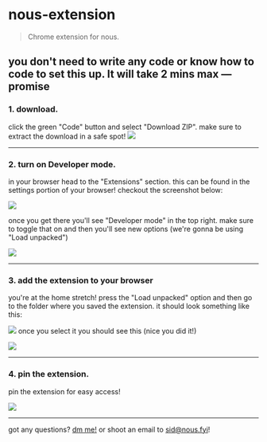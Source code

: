 # nous-extension
> Chrome extension for nous.

## you don't need to write any code or know how to code to set this up. It will take 2 mins max — promise

### 1. download.
click the green "Code" button and select "Download ZIP". make sure to extract the download in a safe spot!
![](https://i.imgur.com/SYGzSom.png)

---
### 2. turn on Developer mode.
in your browser head to the "Extensions" section. this can be found in the settings portion of your browser! checkout the screenshot below:

![](https://i.imgur.com/igEIfnt.png)

once you get there you'll see "Developer mode" in the top right. make sure to toggle that on and then you'll see new options (we're gonna be using "Load unpacked")

![](https://i.imgur.com/l8GLD4b.png)

---
### 3. add the extension to your browser
you're at the home stretch! press the "Load unpacked" option and then go to the folder where you saved the extension. it should look something like this:

![](https://i.imgur.com/98LkMgF.png)
once you select it you should see this (nice you did it!)

![](https://i.imgur.com/cpnksr9.png)

---
### 4. pin the extension.
pin the extension for easy access!

![](https://i.imgur.com/lU8fGdO.png)

---

got any questions? [dm me!](https://x.com/sidbing) or shoot an email to sid@nous.fyi!